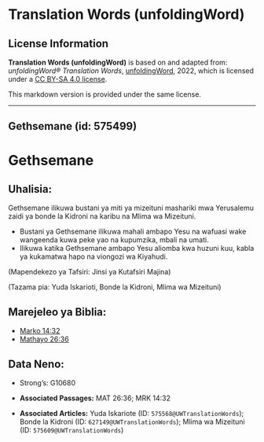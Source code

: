 # Translation Words (unfoldingWord)

## License Information

**Translation Words (unfoldingWord)** is based on and adapted from: _unfoldingWord® Translation Words_, [unfoldingWord](https://unfoldingword.org/utw), 2022, which is licensed under a [CC BY-SA 4.0 license](https://creativecommons.org/licenses/by-sa/4.0/legalcode.en).

This markdown version is provided under the same license.



--------------------------------

## Gethsemane (id: 575499)

Gethsemane
==========

Uhalisia:
---------

Gethsemane ilikuwa bustani ya miti ya mizeituni mashariki mwa Yerusalemu zaidi ya bonde la Kidroni na karibu na Mlima wa Mizeituni.

* Bustani ya Gethsemane ilikuwa mahali ambapo Yesu na wafuasi wake wangeenda kuwa peke yao na kupumzika, mbali na umati.
* Ilikuwa katika Gethsemane ambapo Yesu aliomba kwa huzuni kuu, kabla ya kukamatwa hapo na viongozi wa Kiyahudi.

(Mapendekezo ya Tafsiri: Jinsi ya Kutafsiri Majina)

(Tazama pia: Yuda Iskarioti, Bonde la Kidroni, Mlima wa Mizeituni)

Marejeleo ya Biblia:
--------------------

* [Marko 14:32](https://ref.ly/Mark14:32)
* [Mathayo 26:36](https://ref.ly/Matt26:36)

Data Neno:
----------

* Strong’s: G10680

* **Associated Passages:** MAT 26:36; MRK 14:32
* **Associated Articles:** Yuda Iskariote (ID: `575568@UWTranslationWords`); Bonde la Kidroni (ID: `627149@UWTranslationWords`);  Mlima wa Mizeituni (ID: `575609@UWTranslationWords`)

